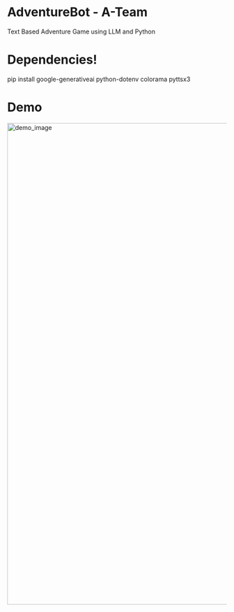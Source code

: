 # AdventureBot - A-Team

Text Based Adventure Game using LLM and Python


# Dependencies!

pip install google-generativeai python-dotenv colorama pyttsx3

# Demo
<img width="1103" alt="demo_image" src="https://github.com/user-attachments/assets/76c1c6c8-451f-4b7b-b044-088add6a758a" />
